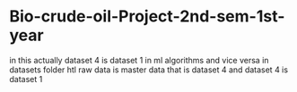# Bio-crude-oil-Project-2nd-sem-1st-year
in this actually dataset 4 is dataset 1 in ml algorithms and vice versa
in datasets folder htl raw data is master data that is dataset 4 and dataset 4 is dataset 1
